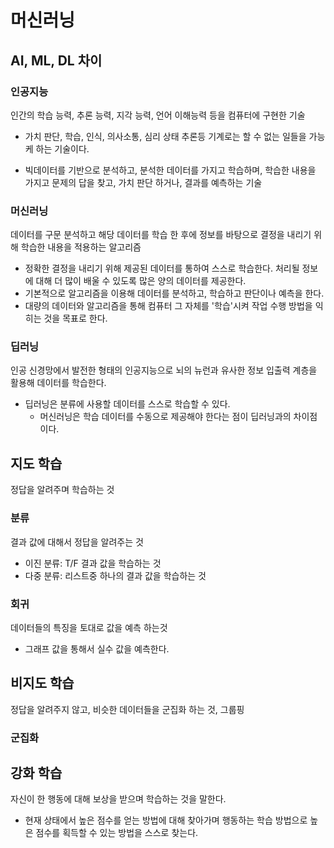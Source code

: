 # 머신러닝

## AI, ML, DL 차이

### 인공지능

인간의 학습 능력, 추론 능력, 지각 능력, 언어 이해능력 등을 컴퓨터에 구현한 기술

- 가치 판단, 학습, 인식, 의사소통, 심리 상태 추론등 기계로는 할 수 없는 일들을 가능케 하는 기술이다.

- 빅데이터를 기반으로 분석하고, 분석한 데이터를 가지고 학습하며, 학습한 내용을 가지고 문제의 답을 찾고, 가치 판단 하거나, 결과를 예측하는 기술

### 머신러닝

데이터를 구문 분석하고 해당 데이터를 학습 한 후에 정보를 바탕으로 결정을 내리기 위해 학습한 내용을 적용하는 알고리즘

- 정확한 결정을 내리기 위해 제공된 데이터를 통하여 스스로 학습한다. 처리될 정보에 대해 더 많이 배울 수 있도록 많은 양의 데이터를 제공한다.
- 기본적으로 알고리즘을 이용해 데이터를 분석하고, 학습하고 판단이나 예측을 한다.
- 대량의 데이터와 알고리즘을 통해 컴퓨터 그 자체를 '학습'시켜 작업 수행 방법을 익히는 것을 목표로 한다.

### 딥러닝

인공 신경망에서 발전한 형태의 인공지능으로 뇌의 뉴런과 유사한 정보 입출력 계층을 활용해 데이터를 학습한다.

- 딥러닝은 분류에 사용할 데이터를 스스로 학습할 수 있다.
  - 머신러닝은 학습 데이터를 수동으로 제공해야 한다는 점이 딥러닝과의 차이점이다.

## 지도 학습

정답을 알려주며 학습하는 것

### 분류

결과 값에 대해서 정답을 알려주는 것

- 이진 분류: T/F 결과 값을 학습하는 것
- 다중 분류: 리스트중 하나의 결과 값을 학습하는 것

### 회귀

데이터들의 특징을 토대로 값을 예측 하는것

- 그래프 값을 통해서 실수 값을 예측한다.

## 비지도 학습

정답을 알려주지 않고, 비슷한 데이터들을 군집화 하는 것, 그룹핑

### 군집화

## 강화 학습

자신이 한 행동에 대해 보상을 받으며 학습하는 것을 말한다.

- 현재 상태에서 높은 점수를 얻는 방법에 대해 찾아가며 행동하는 학습 방법으로 높은 점수를 획득할 수 있는 방법을 스스로 찾는다.

